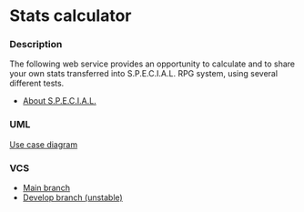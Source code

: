 # Stats calculator

### Description
The following web service provides an opportunity to calculate
and to share your own stats transferred into S.P.E.C.I.A.L. RPG system, 
using several different tests.<br>
* [About S.P.E.C.I.A.L.](http://specialrpg.wikidot.com)

### UML
[Use case diagram](readme_res/stats_use_case.png)

### VCS
* [Main branch](https://github.com/VsevolodSvet/stats-calculator/tree/master)
* [Develop branch (unstable)](https://github.com/VsevolodSvet/stats-calculator/tree/develop)